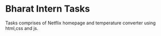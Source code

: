 # Bharat Intern Tasks
Tasks comprises of Netflix homepage and temperature converter using html,css and js.
